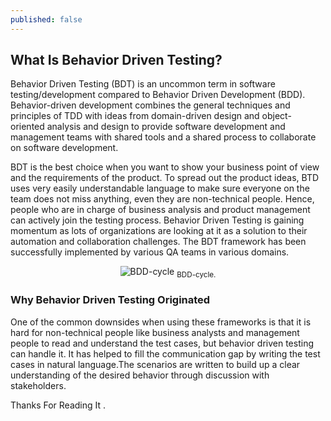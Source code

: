 ```yaml
---
published: false
---
```

## What Is Behavior Driven Testing?

Behavior Driven Testing (BDT) is an uncommon term in software testing/development compared to Behavior Driven Development (BDD). Behavior-driven development combines the general techniques and principles of TDD with ideas from domain-driven design and object-oriented analysis and design to provide software development and management teams with shared tools and a shared process to collaborate on software development.

BDT is the best choice when you want to show your business point of view and the requirements of the product. To spread out the product ideas, BTD uses very easily understandable language to make sure everyone on the team does not miss anything, even they are non-technical people. Hence, people who are in charge of business analysis and product management can actively join the testing process. Behavior Driven Testing is gaining momentum as lots of organizations are looking at it as a solution to their automation and collaboration challenges. The BDT framework has been successfully implemented by various QA teams in various domains.

<center>
<img src="{{site.baseurl}}/assets/images/BDD_cycle.jpeg" alt="BDD-cycle">
<sub>BDD-cycle.</sub>
</center>

### Why Behavior Driven Testing Originated

One of the common downsides when using these frameworks is that it is hard for non-technical people like business analysts and management people to read and understand the test cases, but behavior driven testing can handle it. It has helped to fill the communication gap by writing the test cases in natural language.The scenarios are written to build up a clear understanding of the desired behavior through discussion with stakeholders.

Thanks For Reading It .
